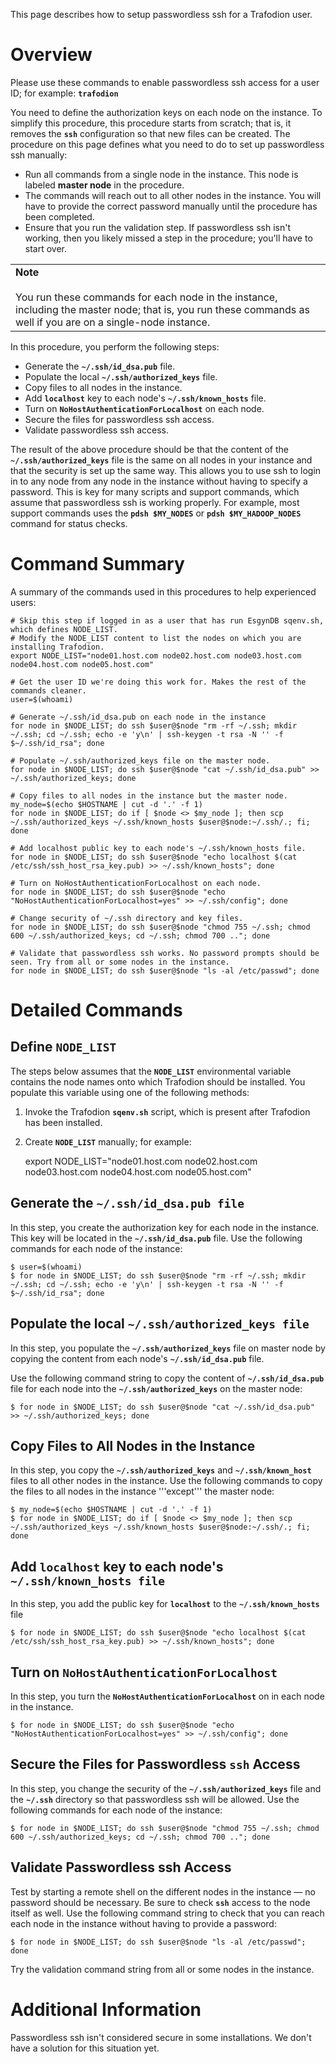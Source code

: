 <!--
  Licensed under the Apache License, Version 2.0 (the "License");
  you may not use this file except in compliance with the License.
  You may obtain a copy of the License at
 
      http://www.apache.org/licenses/LICENSE-2.0
 
  Unless required by applicable law or agreed to in writing, software
  distributed under the License is distributed on an "AS IS" BASIS,
  WITHOUT WARRANTIES OR CONDITIONS OF ANY KIND, either express or implied.
  See the License for the specific language governing permissions and
  limitations under the 
  License.
-->
This page describes how to setup passwordless ssh for a Trafodion user.

# Overview
Please use these commands to enable passwordless ssh access for a user ID; for example: **```trafodion```**

You need to define the authorization keys on each node on the instance. To simplify this procedure, this procedure starts from scratch; that is, it removes the **```ssh```** configuration so that new files can be created. The procedure on this page defines what you need to do to set up passwordless ssh manually:

* Run all commands from a single node in the instance. This node is labeled **master node** in the procedure.
* The commands will reach out to all other nodes in the instance. You will have to provide the correct password manually until the procedure has been completed.
* Ensure that you run the validation step. If passwordless ssh isn't working, then you likely missed a step in the procedure; you'll have to start over. 

<table>
  <tr>
     <td><strong>Note</strong> <br /><br />You run these commands for each node in the instance, including the master node; that is, you run these commands as well if you are on a single-node instance.
     </td>
  </tr>
</table>

In this procedure, you perform the following steps: 

* Generate the **```~/.ssh/id_dsa.pub```** file.
* Populate the local **```~/.ssh/authorized_keys```** file. 
* Copy files to all nodes in the instance.
* Add **```localhost```** key to each node's **```~/.ssh/known_hosts```** file.
* Turn on **```NoHostAuthenticationForLocalhost```** on each node.
* Secure the files for passwordless ssh access. 
* Validate passwordless ssh access. 

The result of the above procedure should be that the content of the **```~/.ssh/authorized_keys```** file is the same on all nodes in your instance and that the security is set up the same way. This allows you to use ssh to login in to any node from any node in the instance without having to specify a password. This is key for many scripts and support commands, which assume that passwordless ssh is working properly. For example, most support commands uses the **```pdsh $MY_NODES```** or **```pdsh $MY_HADOOP_NODES```** command for status checks.

# Command Summary
A summary of the commands used in this procedures to help experienced users:

    # Skip this step if logged in as a user that has run EsgynDB sqenv.sh, which defines NODE_LIST.
    # Modify the NODE_LIST content to list the nodes on which you are installing Trafodion.
    export NODE_LIST="node01.host.com node02.host.com node03.host.com node04.host.com node05.host.com"
    
    # Get the user ID we're doing this work for. Makes the rest of the commands cleaner.
    user=$(whoami)

    # Generate ~/.ssh/id_dsa.pub on each node in the instance
    for node in $NODE_LIST; do ssh $user@$node "rm -rf ~/.ssh; mkdir ~/.ssh; cd ~/.ssh; echo -e 'y\n' | ssh-keygen -t rsa -N '' -f $~/.ssh/id_rsa"; done

    # Populate ~/.ssh/authorized_keys file on the master node.
    for node in $NODE_LIST; do ssh $user@$node "cat ~/.ssh/id_dsa.pub" >> ~/.ssh/authorized_keys; done
    
    # Copy files to all nodes in the instance but the master node.
    my_node=$(echo $HOSTNAME | cut -d '.' -f 1)
    for node in $NODE_LIST; do if [ $node <> $my_node ]; then scp ~/.ssh/authorized_keys ~/.ssh/known_hosts $user@$node:~/.ssh/.; fi; done
    
    # Add localhost public key to each node's ~/.ssh/known_hosts file.
    for node in $NODE_LIST; do ssh $user@$node "echo localhost $(cat /etc/ssh/ssh_host_rsa_key.pub) >> ~/.ssh/known_hosts"; done
    
    # Turn on NoHostAuthenticationForLocalhost on each node.
    for node in $NODE_LIST; do ssh $user@$node "echo "NoHostAuthenticationForLocalhost=yes" >> ~/.ssh/config"; done
    
    # Change security of ~/.ssh directory and key files.
    for node in $NODE_LIST; do ssh $user@$node "chmod 755 ~/.ssh; chmod 600 ~/.ssh/authorized_keys; cd ~/.ssh; chmod 700 .."; done

    # Validate that passwordless ssh works. No password prompts should be seen. Try from all or some nodes in the instance.
    for node in $NODE_LIST; do ssh $user@$node "ls -al /etc/passwd"; done


# Detailed Commands

## Define ```NODE_LIST```
The steps below assumes that the **```NODE_LIST```** environmental variable contains the node names onto which Trafodion should be installed. You populate this variable using one of the following methods:

1. Invoke the Trafodion **```sqenv.sh```** script, which is present after Trafodion has been installed.
2. Create **```NODE_LIST```** manually; for example:

    export NODE_LIST="node01.host.com node02.host.com node03.host.com node04.host.com node05.host.com"

## Generate the ```~/.ssh/id_dsa.pub file``` 
In this step, you create the authorization key for each node in the instance. This key will be located in the **```~/.ssh/id_dsa.pub```** file. Use the following commands for each node of the instance: 

    $ user=$(whoami)
    $ for node in $NODE_LIST; do ssh $user@$node "rm -rf ~/.ssh; mkdir ~/.ssh; cd ~/.ssh; echo -e 'y\n' | ssh-keygen -t rsa -N '' -f $~/.ssh/id_rsa"; done

## Populate the local ```~/.ssh/authorized_keys file```
In this step, you populate the **```~/.ssh/authorized_keys```** file on master node by copying the content from each node's **```~/.ssh/id_dsa.pub```** file. 

Use the following command string to copy the content of **```~/.ssh/id_dsa.pub```** file for each node into the **```~/.ssh/authorized_keys```** on the master node:

    $ for node in $NODE_LIST; do ssh $user@$node "cat ~/.ssh/id_dsa.pub" >> ~/.ssh/authorized_keys; done

## Copy Files to All Nodes in the Instance
In this step, you copy the **```~/.ssh/authorized_keys```** and **```~/.ssh/known_host```** files to all other nodes in the instance. Use the following commands to copy the files to all nodes in the instance '''except''' the master node: 

    $ my_node=$(echo $HOSTNAME | cut -d '.' -f 1) 
    $ for node in $NODE_LIST; do if [ $node <> $my_node ]; then scp ~/.ssh/authorized_keys ~/.ssh/known_hosts $user@$node:~/.ssh/.; fi; done

## Add ```localhost``` key to each node's ```~/.ssh/known_hosts file```
In this step, you add the public key for **```localhost```** to the **```~/.ssh/known_hosts```** file

    $ for node in $NODE_LIST; do ssh $user@$node "echo localhost $(cat /etc/ssh/ssh_host_rsa_key.pub) >> ~/.ssh/known_hosts"; done

## Turn on ```NoHostAuthenticationForLocalhost```
In this step, you turn the **```NoHostAuthenticationForLocalhost```** on in each node in the instance.

    $ for node in $NODE_LIST; do ssh $user@$node "echo "NoHostAuthenticationForLocalhost=yes" >> ~/.ssh/config"; done

## Secure the Files for Passwordless ```ssh``` Access
In this step, you change the security of the **```~/.ssh/authorized_keys```** file and the **```~/.ssh```** directory so that passwordless ssh will be allowed. Use the following commands for each node of the instance: 

    $ for node in $NODE_LIST; do ssh $user@$node "chmod 755 ~/.ssh; chmod 600 ~/.ssh/authorized_keys; cd ~/.ssh; chmod 700 .."; done

## Validate Passwordless ssh Access 
Test by starting a remote shell on the different nodes in the instance — no password should be necessary.  Be sure to check **```ssh```** access to the node itself as well. Use the following command string to check that you can reach each node in the instance without having to provide a password: 

    $ for node in $NODE_LIST; do ssh $user@$node "ls -al /etc/passwd"; done

Try the validation command string from all or some nodes in the instance.

# Additional Information
Passwordless ssh isn't considered secure in some installations. We don't have a solution for this situation yet.

